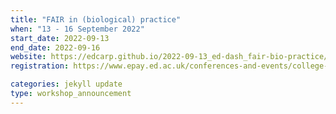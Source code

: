 ```yaml
---
title: "FAIR in (biological) practice"
when: "13 - 16 September 2022"
start_date: 2022-09-13
end_date: 2022-09-16
website: https://edcarp.github.io/2022-09-13_ed-dash_fair-bio-practice/
registration: https://www.epay.ed.ac.uk/conferences-and-events/college-of-medicine-and-veterinary-medicine/school-of-molecular-genetic-and-population-health-sciences/igc/fair-in-practice-sep-22

categories: jekyll update
type: workshop_announcement
---
```

